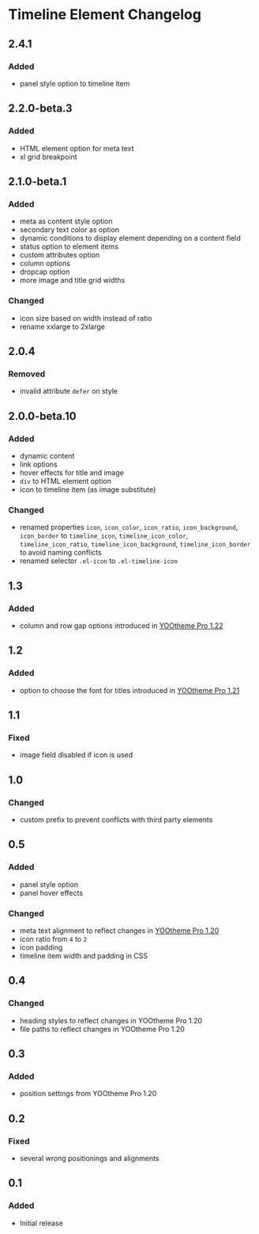 # Timeline Element Changelog

## 2.4.1

### Added

- panel style option to timeline item

## 2.2.0-beta.3

### Added

- HTML element option for meta text
- xl grid breakpoint

## 2.1.0-beta.1

### Added

- meta as content style option
- secondary text color as option
- dynamic conditions to display element depending on a content field
- status option to element items
- custom attributes option
- column options
- dropcap option
- more image and title grid widths

### Changed

- icon size based on width instead of ratio
- rename xxlarge to 2xlarge

## 2.0.4

### Removed

- invalid attribute `defer` on style

## 2.0.0-beta.10

### Added

- dynamic content
- link options
- hover effects for title and image
- `div` to HTML element option
- icon to timeline item (as image substitute)

### Changed

- renamed properties `icon`, `icon_color`, `icon_ratio`, `icon_background`, `icon_border` to `timeline_icon`, `timeline_icon_color`, `timeline_icon_ratio`, `timeline_icon_background`, `timeline_icon_border` to avoid naming conflicts
- renamed selector `.el-icon` to `.el-timeline-icon`

## 1.3

### Added

- column and row gap options introduced in [YOOtheme Pro 1.22](https://yootheme.com/blog/2019/10/14/yootheme-pro-1.22-released#column-and-row-gap)

## 1.2

### Added

- option to choose the font for titles introduced in [YOOtheme Pro 1.21](https://yootheme.com/blog/2019/06/07/makai-theme#tertiary-heading-font)

## 1.1

### Fixed

- image field disabled if icon is used

## 1.0

### Changed

- custom prefix to prevent conflicts with third party elements

## 0.5

### Added

- panel style option
- panel hover effects

### Changed

- meta text alignment to reflect changes in [YOOtheme Pro 1.20](https://yootheme.com/blog/2019/05/17/yootheme-pro-1.20-released)
- icon ratio from `4` to `2`
- icon padding
- timeline item width and padding in CSS 

## 0.4

### Changed

- heading styles to reflect changes in YOOtheme Pro 1.20
- file paths to reflect changes in YOOtheme Pro 1.20

## 0.3

### Added

- position settings from YOOtheme Pro 1.20

## 0.2

### Fixed

- several wrong positionings and alignments

## 0.1

### Added

- Initial release
